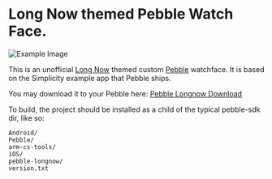 Long Now themed Pebble Watch Face.
==============

![Example Image](../master/README.resources/Pebble-LongNow.jpg?raw=true)

This is an unofficial [Long Now](http://longnow.org) themed custom [Pebble](http://getpebble.com/) watchface. It is based on the Simplicity example app that Pebble ships.

You may download it to your Pebble here: [Pebble Longnow Download](../master/release/pebble-longnow.pbw?raw=true)

To build, the project should be installed as a child of the typical pebble-sdk dir, like so:

    Android/
    Pebble/
    arm-cs-tools/
    iOS/
    pebble-longnow/
    version.txt
